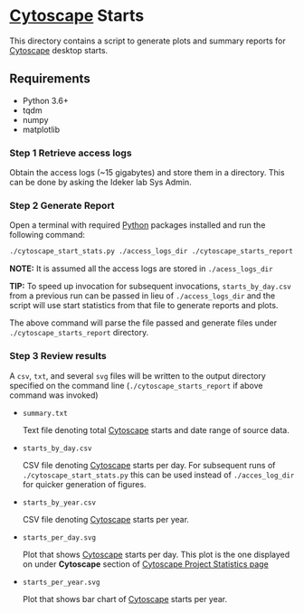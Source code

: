 # [Cytoscape](https://cytoscape.org) Starts

This directory contains a script to generate plots and summary reports
for [Cytoscape](https://cytoscape.org) desktop starts. 

## Requirements

 * Python 3.6+
 * tqdm
 * numpy
 * matplotlib


### Step 1 Retrieve access logs

Obtain the access logs (~15 gigabytes) and store them in a directory. This
can be done by asking the Ideker lab Sys Admin.


### Step 2 Generate Report

Open a terminal with required [Python](https://python.org) packages installed
and run the following command:

```Bash
./cytoscape_start_stats.py ./access_logs_dir ./cytoscape_starts_report -vvv
```

**NOTE:** It is assumed all the access logs are stored in `./acess_logs_dir`

**TIP:** To speed up invocation for subsequent invocations, `starts_by_day.csv` from a previous run can be passed in lieu of `./access_logs_dir` and
         the script will use start statistics from that file to generate reports
         and plots.  

The above command will parse the file passed and generate files under
`./cytoscape_starts_report` directory.

### Step 3 Review results
 
 A `csv`, `txt`, and several `svg` files will be written to the output directory specified on the command
 line (`./cytoscape_starts_report` if above command was invoked)
 
 * `summary.txt`
 
   Text file denoting total [Cytoscape](https://cytoscape.org) starts and
   date range of source data.

 * `starts_by_day.csv`
 
   CSV file denoting [Cytoscape](https://cytoscape.org) starts per day.
   For subsequent runs of `./cytoscape_start_stats.py` this can be used instead
   of `./acces_log_dir` for quicker generation of figures.
   
 * `starts_by_year.csv`
 
   CSV file denoting [Cytoscape](https://cytoscape.org) starts per year.
   
 * `starts_per_day.svg`

   Plot that shows [Cytoscape](https://cytoscape.org) starts per day. This plot is the one displayed
   on under **Cytoscape** section of [Cytoscape Project Statistics page](https://cytoscape.org/stat.html)
     
 * `starts_per_year.svg` 
   
    Plot that shows bar chart of [Cytoscape](https://cytoscape.org) starts per year. 
